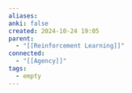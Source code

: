 ```yaml
---
aliases: 
anki: false
created: 2024-10-24 19:05
parent:
  - "[[Reinforcement Learning]]"
connected:
  - "[[Agency]]"
tags:
  - empty
---
```

